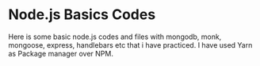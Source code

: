 # Node.js Basics Codes

Here is some basic node.js codes and files with mongodb, monk, mongoose,
express, handlebars etc that i have practiced. I have used Yarn as Package manager over NPM. 